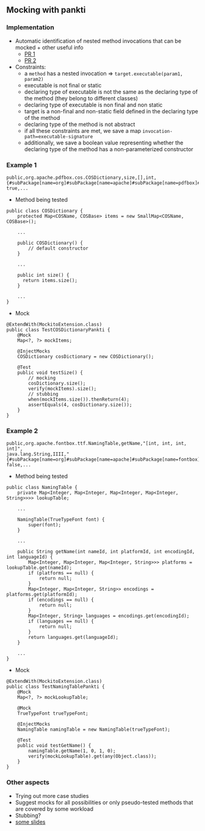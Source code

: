 
## Mocking with pankti

### Implementation
- Automatic identification of nested method invocations that can be mocked + other useful info
  - [PR 1](https://github.com/castor-software/pankti/pull/44)
  - [PR 2](https://github.com/castor-software/pankti/pull/46)
- Constraints:
  - a `method` has a nested invocation => `target.executable(param1, param2)`
  - executable is not final or static
  - declaring type of executable is not the same as the declaring type of the method (they belong to different classes)
  - declaring type of executable is non final and non static 
  - target is a non-final and non-static field defined in the declaring type of the method
  - declaring type of the method is not abstract
  - if all these constraints are met, we save a map `invocation-path=executable-signature`
  - additionally, we save a boolean value representing whether the declaring type of the method has a non-parameterized constructor

### Example 1
```
public,org.apache.pdfbox.cos.COSDictionary,size,[],int,
{#subPackage[name=org]#subPackage[name=apache]#subPackage[name=pdfbox]#subPackage[name=cos]#containedType[name=COSDictionary]#method[signature=size()]#body#statement[index=0]#expression=java.util.Map.size()},
true,...
```
- Method being tested
```
public class COSDictionary {
    protected Map<COSName, COSBase> items = new SmallMap<COSName, COSBase>();
    
    ...
    
    public COSDictionary() {
        // default constructor
    }
    
    ...
    
    public int size() {
      return items.size();
    }
    
    ...
}
```

- Mock
```
@ExtendWith(MockitoExtension.class)
public class TestCOSDictionaryPankti {
    @Mock
    Map<?, ?> mockItems;

    @InjectMocks
    COSDictionary cosDictionary = new COSDictionary();

    @Test
    public void testSize() {
        // mocking
        cosDictionary.size();
        verify(mockItems).size();
        // stubbing
        when(mockItems.size()).thenReturn(4);
        assertEquals(4, cosDictionary.size());
    }
}
```

### Example 2
```
public,org.apache.fontbox.ttf.NamingTable,getName,"[int, int, int, int]",
java.lang.String,IIII,"{#subPackage[name=org]#subPackage[name=apache]#subPackage[name=fontbox]#subPackage[name=ttf]#containedType[name=NamingTable]#method[signature=getName(int,int,int,int)]#body#statement[name=platforms]#defaultExpression=java.util.Map.get(java.lang.Object)}",
false,...
```
- Method being tested
```
public class NamingTable {
    private Map<Integer, Map<Integer, Map<Integer, Map<Integer, String>>>> lookupTable;
    
    ...
    
    NamingTable(TrueTypeFont font) {
        super(font);
    }
    
    ...
    
    public String getName(int nameId, int platformId, int encodingId, int languageId) {
        Map<Integer, Map<Integer, Map<Integer, String>>> platforms = lookupTable.get(nameId);
        if (platforms == null) {
            return null;
        }
        Map<Integer, Map<Integer, String>> encodings = platforms.get(platformId);
        if (encodings == null) {
            return null;
        }
        Map<Integer, String> languages = encodings.get(encodingId);
        if (languages == null) {
            return null;
        }
        return languages.get(languageId);
    }
    
    ...
}
```

- Mock
```
@ExtendWith(MockitoExtension.class)
public class TestNamingTablePankti {
    @Mock
    Map<?, ?> mockLookupTable;

    @Mock
    TrueTypeFont trueTypeFont;

    @InjectMocks
    NamingTable namingTable = new NamingTable(trueTypeFont);

    @Test
    public void testGetName() {
        namingTable.getName(1, 0, 1, 0);
        verify(mockLookupTable).get(any(Object.class));
    }
}
```

### Other aspects
- Trying out more case studies
- Suggest mocks for all possibilities or only pseudo-tested methods that are covered by some workload
- Stubbing?
- [some slides](https://docs.google.com/presentation/d/1HXNOgRjoYE-DXxUcNJkoufZa6gUCU-9hGNoe-0KprUc/edit?usp=sharing)


